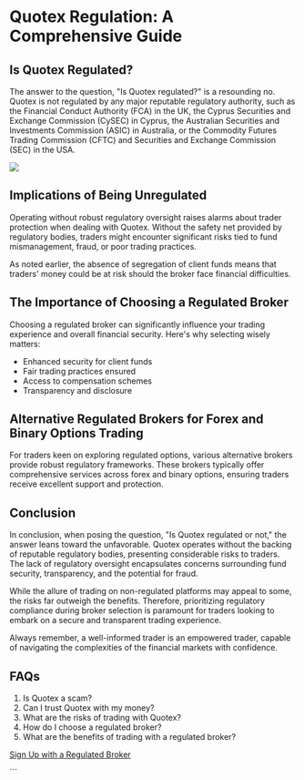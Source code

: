 # Quotex Regulation: A Comprehensive Guide

## Is Quotex Regulated?

The answer to the question, "Is Quotex regulated?" is a resounding
no. Quotex is not regulated by any major reputable regulatory authority,
such as the Financial Conduct Authority (FCA) in the UK, the Cyprus
Securities and Exchange Commission (CySEC) in Cyprus, the Australian
Securities and Investments Commission (ASIC) in Australia, or the
Commodity Futures Trading Commission (CFTC) and Securities and Exchange
Commission (SEC) in the USA.

[![](https://static.quotex.io/files/4_en/300_250.jpg)](https://traff.sbs/brokerqxlid)

## Implications of Being Unregulated

Operating without robust regulatory oversight raises alarms about trader
protection when dealing with Quotex. Without the safety net provided by
regulatory bodies, traders might encounter significant risks tied to
fund mismanagement, fraud, or poor trading practices.

As noted earlier, the absence of segregation of client funds means that
traders' money could be at risk should the broker face financial
difficulties.

## The Importance of Choosing a Regulated Broker

Choosing a regulated broker can significantly influence your trading
experience and overall financial security. Here's why selecting wisely
matters:

-   Enhanced security for client funds
-   Fair trading practices ensured
-   Access to compensation schemes
-   Transparency and disclosure

## Alternative Regulated Brokers for Forex and Binary Options Trading

For traders keen on exploring regulated options, various alternative
brokers provide robust regulatory frameworks. These brokers typically
offer comprehensive services across forex and binary options, ensuring
traders receive excellent support and protection.

## Conclusion

In conclusion, when posing the question, "Is Quotex regulated or
not," the answer leans toward the unfavorable. Quotex operates
without the backing of reputable regulatory bodies, presenting
considerable risks to traders. The lack of regulatory oversight
encapsulates concerns surrounding fund security, transparency, and the
potential for fraud.

While the allure of trading on non-regulated platforms may appeal to
some, the risks far outweigh the benefits. Therefore, prioritizing
regulatory compliance during broker selection is paramount for traders
looking to embark on a secure and transparent trading experience.

Always remember, a well-informed trader is an empowered trader, capable
of navigating the complexities of the financial markets with confidence.

## FAQs

1.  Is Quotex a scam?
2.  Can I trust Quotex with my money?
3.  What are the risks of trading with Quotex?
4.  How do I choose a regulated broker?
5.  What are the benefits of trading with a regulated broker?

[Sign Up with a Regulated
Broker](\%22https://traff.sbs/brokerqxsignup\%22)

\`\`\`

